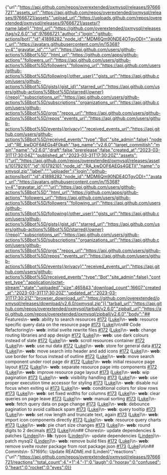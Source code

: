 {"url":"https://api.github.com/repos/overextended/oxmysql/releases/97666721","assets_url":"https://api.github.com/repos/overextended/oxmysql/releases/97666721/assets","upload_url":"https://uploads.github.com/repos/overextended/oxmysql/releases/97666721/assets{?name,label}","html_url":"https://github.com/overextended/oxmysql/releases/tag/v2.6.0","id":97666721,"author":{"login":"github-actions[bot]","id":41898282,"node_id":"MDM6Qm90NDE4OTgyODI=","avatar_url":"https://avatars.githubusercontent.com/in/15368?v=4","gravatar_id":"","url":"https://api.github.com/users/github-actions%5Bbot%5D","html_url":"https://github.com/apps/github-actions","followers_url":"https://api.github.com/users/github-actions%5Bbot%5D/followers","following_url":"https://api.github.com/users/github-actions%5Bbot%5D/following{/other_user}","gists_url":"https://api.github.com/users/github-actions%5Bbot%5D/gists{/gist_id}","starred_url":"https://api.github.com/users/github-actions%5Bbot%5D/starred{/owner}{/repo}","subscriptions_url":"https://api.github.com/users/github-actions%5Bbot%5D/subscriptions","organizations_url":"https://api.github.com/users/github-actions%5Bbot%5D/orgs","repos_url":"https://api.github.com/users/github-actions%5Bbot%5D/repos","events_url":"https://api.github.com/users/github-actions%5Bbot%5D/events{/privacy}","received_events_url":"https://api.github.com/users/github-actions%5Bbot%5D/received_events","type":"Bot","site_admin":false},"node_id":"RE_kwDOF6AEGs4F0kah","tag_name":"v2.6.0","target_commitish":"main","name":"v2.6.0","draft":false,"prerelease":false,"created_at":"2023-03-31T17:30:04Z","published_at":"2023-03-31T17:30:20Z","assets":[{"url":"https://api.github.com/repos/overextended/oxmysql/releases/assets/101792101","id":101792101,"node_id":"RA_kwDOF6AEGs4GETll","name":"oxmysql.zip","label":"","uploader":{"login":"github-actions[bot]","id":41898282,"node_id":"MDM6Qm90NDE4OTgyODI=","avatar_url":"https://avatars.githubusercontent.com/in/15368?v=4","gravatar_id":"","url":"https://api.github.com/users/github-actions%5Bbot%5D","html_url":"https://github.com/apps/github-actions","followers_url":"https://api.github.com/users/github-actions%5Bbot%5D/followers","following_url":"https://api.github.com/users/github-actions%5Bbot%5D/following{/other_user}","gists_url":"https://api.github.com/users/github-actions%5Bbot%5D/gists{/gist_id}","starred_url":"https://api.github.com/users/github-actions%5Bbot%5D/starred{/owner}{/repo}","subscriptions_url":"https://api.github.com/users/github-actions%5Bbot%5D/subscriptions","organizations_url":"https://api.github.com/users/github-actions%5Bbot%5D/orgs","repos_url":"https://api.github.com/users/github-actions%5Bbot%5D/repos","events_url":"https://api.github.com/users/github-actions%5Bbot%5D/events{/privacy}","received_events_url":"https://api.github.com/users/github-actions%5Bbot%5D/received_events","type":"Bot","site_admin":false},"content_type":"application/octet-stream","state":"uploaded","size":465843,"download_count":16607,"created_at":"2023-03-31T17:30:20Z","updated_at":"2023-03-31T17:30:21Z","browser_download_url":"https://github.com/overextended/oxmysql/releases/download/v2.6.0/oxmysql.zip"}],"tarball_url":"https://api.github.com/repos/overextended/oxmysql/tarball/v2.6.0","zipball_url":"https://api.github.com/repos/overextended/oxmysql/zipball/v2.6.0","body":"## Features\n- **web**: ability to search resources [#172](https://github.com/overextended/oxmysql/pull/172) ([Luke](https://github.com/overextended/oxmysql/commit/9c8bb33c4ae0033d9079afa6a3ae368fa9fc8296))\n- **web**: resource specific query data on the resource page [#173](https://github.com/overextended/oxmysql/pull/173) ([Luke](https://github.com/overextended/oxmysql/commit/dd2a0de468821b220bca08df06cf86cf55c99d90))\n\n## Code Refactoring\n- **web**: initial svelte rewrite files [#172](https://github.com/overextended/oxmysql/pull/172) ([Luke](https://github.com/overextended/oxmysql/commit/e04a43a86c716611bb02475d4800bcc9885aec5a))\n- **web**: change routing libraries and app design [#172](https://github.com/overextended/oxmysql/pull/172) ([Luke](https://github.com/overextended/oxmysql/commit/2a11ded5182aceb87e1f8c4796fa509a68fc16fa))\n- **web**: use dark colours instead of slate [#172](https://github.com/overextended/oxmysql/pull/172) ([Luke](https://github.com/overextended/oxmysql/commit/7b2b440825798f0cbdad7cedd5534f2c369c6dbc))\n- **web**: scroll resources container [#172](https://github.com/overextended/oxmysql/pull/172) ([Luke](https://github.com/overextended/oxmysql/commit/4cbcd57a8a620321a0db556dd1a06f8fa88a81ac))\n- **web**: use nui data [#172](https://github.com/overextended/oxmysql/pull/172) ([Luke](https://github.com/overextended/oxmysql/commit/6e9fddd384edfd81de27c2a0a9359e82a3ea836d))\n- **web**: store for general data [#172](https://github.com/overextended/oxmysql/pull/172) ([Luke](https://github.com/overextended/oxmysql/commit/b3f98412312a829019e8da20084458d653278868))\n- **web**: move search into header and add icons [#172](https://github.com/overextended/oxmysql/pull/172) ([Luke](https://github.com/overextended/oxmysql/commit/754d4ac7a1f15b7250668c0af249f2d012fd4219))\n- **web**: use border for focus instead of outline [#172](https://github.com/overextended/oxmysql/pull/172) ([Luke](https://github.com/overextended/oxmysql/commit/fb0c05ad92d9891aac0b7ea4bcac6315b622ad53))\n- **web**: move search component under root page dir [#172](https://github.com/overextended/oxmysql/pull/172) ([Luke](https://github.com/overextended/oxmysql/commit/fbac1353c3050092f409192474b923a45fa72da7))\n- **web**: initial resource page layout [#172](https://github.com/overextended/oxmysql/pull/172) ([Luke](https://github.com/overextended/oxmysql/commit/a5231a17b12a506a1177746b70f59d9286b7fd64))\n- **web**: separate resource page into components [#172](https://github.com/overextended/oxmysql/pull/172) ([Luke](https://github.com/overextended/oxmysql/commit/29f16bc6a11aa84ccc868084c39db9787d3ad3cd))\n- **web**: improve resource page layout [#173](https://github.com/overextended/oxmysql/pull/173) ([Luke](https://github.com/overextended/oxmysql/commit/3c199c22179279d586d62bac3fe44b0481a3cd61))\n- **web**: wip pagination [#173](https://github.com/overextended/oxmysql/pull/173) ([Luke](https://github.com/overextended/oxmysql/commit/e06c61d2921e1dcd4861613d41810741d460ebb3))\n- **web**: visibility handling [#173](https://github.com/overextended/oxmysql/pull/173) ([Luke](https://github.com/overextended/oxmysql/commit/fb78adec43cb852d9c1c664cab1bd9965a54ec14))\n- **web**: use proper execution time accessor for styling [#173](https://github.com/overextended/oxmysql/pull/173) ([Luke](https://github.com/overextended/oxmysql/commit/e699ffdbcfc13a97f0099110cd885fd54c743aac))\n- **web**: disable nui focus when exiting ui [#173](https://github.com/overextended/oxmysql/pull/173) ([Luke](https://github.com/overextended/oxmysql/commit/e2c48413683c4beaa3a4d58d1d34ac41e3b5c28a))\n- **web**: conditional colors for slow rows [#173](https://github.com/overextended/oxmysql/pull/173) ([Luke](https://github.com/overextended/oxmysql/commit/8743dd15238bbda6086420170cf9e083543d3d1b))\n- **web**: set fixed widths for columns [#173](https://github.com/overextended/oxmysql/pull/173) ([Luke](https://github.com/overextended/oxmysql/commit/6ffef718f0967e8146ea4ed31da3bb76e581782c))\n- **web**: clear queries on page leave [#173](https://github.com/overextended/oxmysql/pull/173) ([Luke](https://github.com/overextended/oxmysql/commit/ceac70a3ced1c2d34c39802f803d80ca543f95cf))\n- **web**: manual sorting [#173](https://github.com/overextended/oxmysql/pull/173) ([Luke](https://github.com/overextended/oxmysql/commit/1e5aa956919637cfd8d8c2f530f3f167ee0c2f9e))\n- **web**: fetch query data on page change [#173](https://github.com/overextended/oxmysql/pull/173) ([Luke](https://github.com/overextended/oxmysql/commit/109344e097e358cc94c6037beb29f0eb4433f4f6))\n- **web**: debounce pagination to avoid callback spam [#173](https://github.com/overextended/oxmysql/pull/173) ([Luke](https://github.com/overextended/oxmysql/commit/abe50d59e79cb45ea00f4c02f811769ba7406ad6))\n- **web**: query tooltip [#173](https://github.com/overextended/oxmysql/pull/173) ([Luke](https://github.com/overextended/oxmysql/commit/3d34282305fb374e6811549223c7db285b14da36))\n- **web**: set row length and truncate text, again [#173](https://github.com/overextended/oxmysql/pull/173) ([Luke](https://github.com/overextended/oxmysql/commit/a632b9f26416413ddb8f5107c229b0072f33feb4))\n- **web**: import icon components directly [#173](https://github.com/overextended/oxmysql/pull/173) ([Luke](https://github.com/overextended/oxmysql/commit/3eeccfd010d0fd32eb85a69fcb66f7cf4d29a40f))\n- **web**: resource query charts [#173](https://github.com/overextended/oxmysql/pull/173) ([Luke](https://github.com/overextended/oxmysql/commit/952ecfbf912b4d1e4677527294fdb00903fd6f99))\n- **web**: pie chart size changes [#173](https://github.com/overextended/oxmysql/pull/173) ([Luke](https://github.com/overextended/oxmysql/commit/c7f4d35aa6dc6afa4b961caed99b5f2ee7f90c9e))\n- **web**: round digits to 2 decimals [#173](https://github.com/overextended/oxmysql/pull/173) ([Luke](https://github.com/overextended/oxmysql/commit/55857e7f7d65b62f83956335e4d4d7fffa5f74a6))\n\n## Chores\n- update dependencies & patches ([Linden](https://github.com/overextended/oxmysql/commit/e67557992e5c1ebfd679b65c91225f84ab08818b))\n- **lib**: typos ([Linden](https://github.com/overextended/oxmysql/commit/61d78dc893fd8e5f52bb637e1a9e0b2c69a9c23b))\n- update dependencies ([Linden](https://github.com/overextended/oxmysql/commit/b772cd2bd23acff6cb3831601bd2ae34037e6503))\n- patch mysql2 ([Linden](https://github.com/overextended/oxmysql/commit/be8580396c2458ca45e12437e94ac7e7db3dac6c))\n- **web**: remove build files [#172](https://github.com/overextended/oxmysql/pull/172) ([Luke](https://github.com/overextended/oxmysql/commit/b382bf7ac81deac28dcd548369e4d899e3b7e2b2))\n- **web**: remove svelte router package from root package.json [#173](https://github.com/overextended/oxmysql/pull/173) ([Luke](https://github.com/overextended/oxmysql/commit/d97f11ac7bd52a5bf700b93469d185ab683ef9a8))\n\n## Commits\n- 571691c: Update README.md (Linden)","reactions":{"url":"https://api.github.com/repos/overextended/oxmysql/releases/97666721/reactions","total_count":4,"+1":4,"-1":0,"laugh":0,"hooray":0,"confused":0,"heart":0,"rocket":0,"eyes":0}}